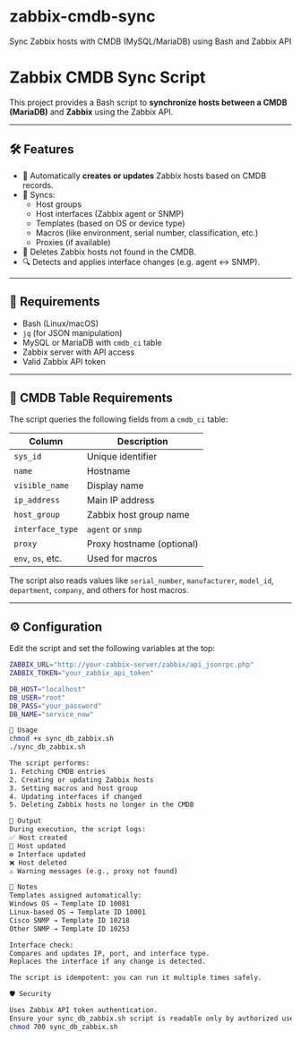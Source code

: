 # zabbix-cmdb-sync
Sync Zabbix hosts with CMDB (MySQL/MariaDB) using Bash and Zabbix API

# Zabbix CMDB Sync Script

This project provides a Bash script to **synchronize hosts between a CMDB (MariaDB)** and **Zabbix** using the Zabbix API.

---

## 🛠 Features

- 🔄 Automatically **creates or updates** Zabbix hosts based on CMDB records.
- 🎯 Syncs:
  - Host groups
  - Host interfaces (Zabbix agent or SNMP)
  - Templates (based on OS or device type)
  - Macros (like environment, serial number, classification, etc.)
  - Proxies (if available)
- 🧹 Deletes Zabbix hosts not found in the CMDB.
- 🔍 Detects and applies interface changes (e.g. agent ↔ SNMP).

---

## 🧩 Requirements

- Bash (Linux/macOS)
- `jq` (for JSON manipulation)
- MySQL or MariaDB with `cmdb_ci` table
- Zabbix server with API access
- Valid Zabbix API token

---

## 💽 CMDB Table Requirements

The script queries the following fields from a `cmdb_ci` table:

| Column           | Description                          |
|------------------|--------------------------------------|
| `sys_id`         | Unique identifier                    |
| `name`           | Hostname                             |
| `visible_name`   | Display name                         |
| `ip_address`     | Main IP address                      |
| `host_group`     | Zabbix host group name               |
| `interface_type` | `agent` or `snmp`                    |
| `proxy`          | Proxy hostname (optional)           |
| `env`, `os`, etc.| Used for macros                      |

The script also reads values like `serial_number`, `manufacturer`, `model_id`, `department`, `company`, and others for host macros.

---

## ⚙️ Configuration

Edit the script and set the following variables at the top:

```bash
ZABBIX_URL="http://your-zabbix-server/zabbix/api_jsonrpc.php"
ZABBIX_TOKEN="your_zabbix_api_token"

DB_HOST="localhost"
DB_USER="root"
DB_PASS="your_password"
DB_NAME="service_now"

🚀 Usage
chmod +x sync_db_zabbix.sh
./sync_db_zabbix.sh

The script performs:
1. Fetching CMDB entries
2. Creating or updating Zabbix hosts
3. Setting macros and host group
4. Updating interfaces if changed
5. Deleting Zabbix hosts no longer in the CMDB

📁 Output
During execution, the script logs:
✅ Host created
🔄 Host updated
⚙️ Interface updated
❌ Host deleted
⚠️ Warning messages (e.g., proxy not found)

📌 Notes
Templates assigned automatically:
Windows OS → Template ID 10081
Linux-based OS → Template ID 10001
Cisco SNMP → Template ID 10218
Other SNMP → Template ID 10253

Interface check:
Compares and updates IP, port, and interface type.
Replaces the interface if any change is detected.

The script is idempotent: you can run it multiple times safely.

🛡️ Security

Uses Zabbix API token authentication.
Ensure your sync_db_zabbix.sh script is readable only by authorized users:
chmod 700 sync_db_zabbix.sh
